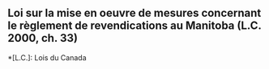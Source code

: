 ## Loi sur la mise en oeuvre de mesures concernant le règlement de revendications au Manitoba (L.C. 2000, ch. 33)
  *[L.C.]: Lois du Canada
